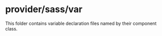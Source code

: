 # provider/sass/var

This folder contains variable declaration files named by their component class.
